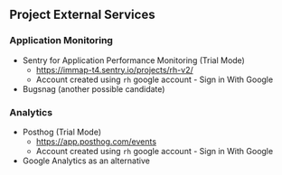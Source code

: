 ## Project External Services

### Application Monitoring

- Sentry for Application Performance Monitoring (Trial Mode)
    - https://immap-t4.sentry.io/projects/rh-v2/
    - Account created using `rh` google account - Sign in With Google
- Bugsnag (another possible candidate)
    
    

### Analytics

- Posthog (Trial Mode)
    - https://app.posthog.com/events
    - Account created using `rh` google account - Sign in With Google
- Google Analytics as an alternative
